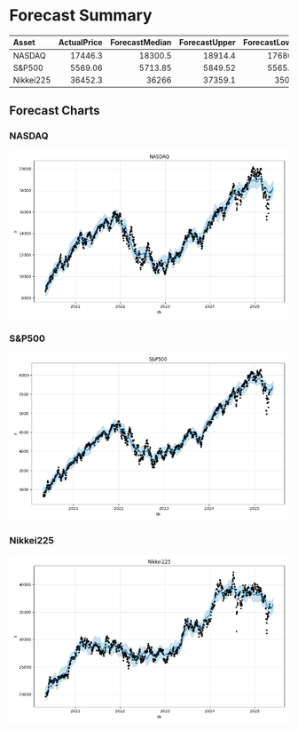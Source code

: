 # Forecast Summary

| Asset     |   ActualPrice |   ForecastMedian |   ForecastUpper |   ForecastLower | Action   |
|:----------|--------------:|-----------------:|----------------:|----------------:|:---------|
| NASDAQ    |      17446.3  |         18300.5  |        18914.4  |        17686.7  | BUY      |
| S&P500    |       5569.06 |          5713.85 |         5849.52 |         5565.25 | BUY      |
| Nikkei225 |      36452.3  |         36266    |        37359.1  |        35018    | HOLD     |

## Forecast Charts

### NASDAQ

![NASDAQ Forecast](./NASDAQ_forecast.png)

### S&P500

![S&P500 Forecast](./S&P500_forecast.png)

### Nikkei225

![Nikkei225 Forecast](./Nikkei225_forecast.png)

